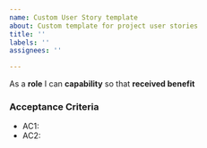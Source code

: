```yaml
---
name: Custom User Story template
about: Custom template for project user stories
title: ''
labels: ''
assignees: ''

---
```


As a **role** I can **capability** so that **received benefit**


### Acceptance Criteria

- AC1:
- AC2:
